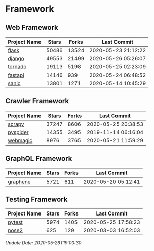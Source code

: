 # Framework

## Web Framework

| Project Name | Stars | Forks | Last Commit |
| ------------ | ----- | ----- | ----------- |
| [flask](https://github.com/pallets/flask) | 50486 | 13524 | 2020-05-23 21:12:22 |
| [django](https://github.com/django/django) | 49553 | 21499 | 2020-05-26 05:26:07 |
| [tornado](https://github.com/tornadoweb/tornado) | 19113 | 5198 | 2020-05-25 02:23:09 |
| [fastapi](https://github.com/tiangolo/fastapi) | 14146 | 939 | 2020-05-24 06:48:52 |
| [sanic](https://github.com/huge-success/sanic) | 13801 | 1271 | 2020-05-14 10:45:29 |

## Crawler Framework

| Project Name | Stars | Forks | Last Commit |
| ------------ | ----- | ----- | ----------- |
| [scrapy](https://github.com/scrapy/scrapy) | 37247 | 8606 | 2020-05-25 20:38:53 |
| [pyspider](https://github.com/binux/pyspider) | 14355 | 3495 | 2019-11-14 06:16:04 |
| [webmagic](https://github.com/code4craft/webmagic) | 8976 | 3765 | 2020-05-21 11:59:29 |

## GraphQL Framework

| Project Name | Stars | Forks | Last Commit |
| ------------ | ----- | ----- | ----------- |
| [graphene](https://github.com/graphql-python/graphene) | 5721 | 611 | 2020-05-20 05:12:41 |

## Testing Framework

| Project Name | Stars | Forks | Last Commit |
| ------------ | ----- | ----- | ----------- |
| [pytest](https://github.com/pytest-dev/pytest) | 5974 | 1405 | 2020-05-25 17:58:23 |
| [nose2](https://github.com/nose-devs/nose2) | 625 | 129 | 2020-03-03 16:52:03 |

*Update Date: 2020-05-26T19:00:30*